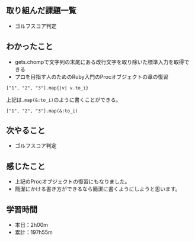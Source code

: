 ## 取り組んだ課題一覧
- ゴルフスコア判定
## わかったこと
- gets.chompで文字列の末尾にある改行文字を取り除いた標準入力を取得できる
- プロを目指す人のためのRuby入門のProcオブジェクトの章の復習
```
["1", "2", "3"].map{|v| v.to_i}
```
上記は`.map(&:to_i)`のように書くことができる。
```
["1", "2", "3"].map(&:to_i)
```
## 次やること
- ゴルフスコア判定
## 感じたこと
- 上記のProcオブジェクトの復習にもなりました。
- 簡潔にかける書き方ができるなら簡潔に書くようにしようと思います。
## 学習時間
- 本日：2h00m
- 累計：197h55m
